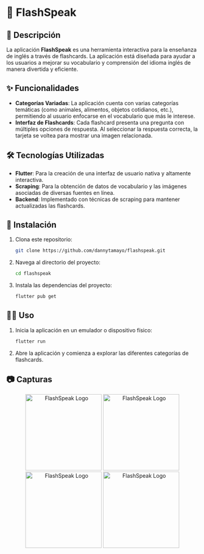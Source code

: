 # 🏫 FlashSpeak

## 📖 Descripción

La aplicación **FlashSpeak** es una herramienta interactiva para la enseñanza de inglés a través de flashcards. La aplicación está diseñada para ayudar a los usuarios a mejorar su vocabulario y comprensión del idioma inglés de manera divertida y eficiente.

## ✨ Funcionalidades

- **Categorías Variadas**: La aplicación cuenta con varias categorías temáticas (como animales, alimentos, objetos cotidianos, etc.), permitiendo al usuario enfocarse en el vocabulario que más le interese.
- **Interfaz de Flashcards**: Cada flashcard presenta una pregunta con múltiples opciones de respuesta. Al seleccionar la respuesta correcta, la tarjeta se voltea para mostrar una imagen relacionada.

## 🛠️ Tecnologías Utilizadas

- **Flutter**: Para la creación de una interfaz de usuario nativa y altamente interactiva.
- **Scraping**: Para la obtención de datos de vocabulario y las imágenes asociadas de diversas fuentes en línea.
- **Backend**: Implementado con técnicas de scraping para mantener actualizadas las flashcards.

## 🚀 Instalación

1. Clona este repositorio:
    ```sh
    git clone https://github.com/dannytamayo/flashspeak.git
    ```
2. Navega al directorio del proyecto:
    ```sh
    cd flashspeak
    ```
3. Instala las dependencias del proyecto:
    ```sh
    flutter pub get
    ```

## 🏃‍♂️ Uso

1. Inicia la aplicación en un emulador o dispositivo físico:
    ```sh
    flutter run
    ```
2. Abre la aplicación y comienza a explorar las diferentes categorías de flashcards.

## 📷 Capturas

<p align="center">
  <img src="https://github.com/dannytamayo/flashspeak/assets/79533423/db642ce2-45f0-4b20-b211-74e0bd389c18" alt="FlashSpeak Logo" width="200"/>
  <img src="https://github.com/dannytamayo/flashspeak/assets/79533423/c247acfa-65d1-4935-bdf2-5291b8a19785" alt="FlashSpeak Logo" width="200"/>
  <img src="https://github.com/dannytamayo/flashspeak/assets/79533423/099950f3-fd6b-4ba8-bdc4-07d4a2721f63" alt="FlashSpeak Logo" width="200"/>
  <img src="https://github.com/dannytamayo/flashspeak/assets/79533423/fcc23258-f348-4abf-b872-ed633854a826" alt="FlashSpeak Logo" width="200"/>
</p>
